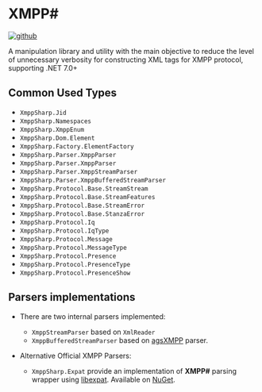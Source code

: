 ﻿# XMPP#

[![github](https://img.shields.io/badge/XMPP%23_%20Core-ffe000?style=flat-square&logo=github&label=Github)](https://github.com/nathan130200/XmppSharp)

A manipulation library and utility with the main objective to reduce the level of unnecessary verbosity for constructing XML tags for XMPP protocol, supporting .NET 7.0+


## Common Used Types
- `XmppSharp.Jid`
- `XmppSharp.Namespaces`
- `XmppSharp.XmppEnum`
- `XmppSharp.Dom.Element`
- `XmppSharp.Factory.ElementFactory`
- `XmppSharp.Parser.XmppParser`
- `XmppSharp.Parser.XmppParser`
- `XmppSharp.Parser.XmppStreamParser`
- `XmppSharp.Parser.XmppBufferedStreamParser`
- `XmppSharp.Protocol.Base.StreamStream`
- `XmppSharp.Protocol.Base.StreamFeatures`
- `XmppSharp.Protocol.Base.StreamError`
- `XmppSharp.Protocol.Base.StanzaError`
- `XmppSharp.Protocol.Iq`
- `XmppSharp.Protocol.IqType`
- `XmppSharp.Protocol.Message`
- `XmppSharp.Protocol.MessageType`
- `XmppSharp.Protocol.Presence`
- `XmppSharp.Protocol.PresenceType`
- `XmppSharp.Protocol.PresenceShow`

## Parsers implementations
- There are two internal parsers implemented:
	- `XmppStreamParser` based on `XmlReader`
	- `XmppBufferedStreamParser` based on [agsXMPP](https://www.ag-software.net/agsxmpp-sdk/) parser.

- Alternative Official XMPP Parsers:
	- `XmppSharp.Expat` provide an implementation of __XMPP#__ parsing wrapper using [libexpat](https://github.com/libexpat/libexpat). Available on [NuGet](https://www.nuget.org/packages/XmppSharp.Expat/).